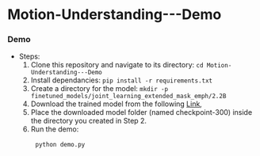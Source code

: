 # Motion-Understanding---Demo

### Demo

- Steps:
  1. Clone this repository and navigate to its directory: ```cd Motion-Understanding---Demo```
  2. Install dependancies: ```pip install -r requirements.txt```
  3. Create a directory for the model: ```mkdir -p finetuned_models/joint_learning_extended_mask_emph/2.2B``` 
  4. Download the trained model from the following [Link](https://drive.google.com/drive/u/1/folders/1I1UpfHFd22oKO_zzAPQ57AblOcFWQ8RK),
  5. Place the downloaded model folder (named checkpoint-300) inside the directory you created in Step 2.
  6. Run the demo:  <pre> ``` python demo.py ``` </pre>
 
    
